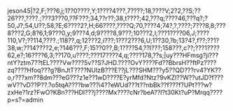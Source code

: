 jeson45|?2,F;???6,j;1??0????,Y;1????4???,7????;18,????V;2?2,??S;??26???,????.;???3???0,??F???;34,??r??;38,t????;42,???q;????46,???q?;?50,J?;54,U??;58,?E;6????2?,H;66????,????Q;70,????4;74?,?,????;7???8,8;???8???2,G;8?6,1;9???0,y;9???4,d;9????8,9???;10???2,l;???1????06,J;????110,V?;??114,????.;118??,q;12???2,i???;1???2???6,U;1??30,?b;13?4?,f??;??1?38,w;??14????2,e;?146???,F;15??0??,B;1????54,??I???;158???,c??;???1????62,e?;16????6,3;??170,u????;???17????4,q;????178,??s;|uy???HFmsg?ji???ntY?ztm7??tEL????Vw????5v??S?JHD.????OvY????Fd??BbrsH??ftPz????zq????Hfoq???g?BnJtT????NUIzB???E??jL???SHM???y5??QD???rv4?YK??o,r???xm??8dm???eG???z1e??1wD????E?yrMfd?Ntz?9vKZl??W??utJD?f???wV??vD??P??.?o5tqA????bw???i4??eWUd???t??nbBk??f???f?UPt???w?zxHe?1rz?FwO?KBn???HDI???j????Mx????cNr?beA??I?t30Kt?uP?Mrqq????p=s?=admin
